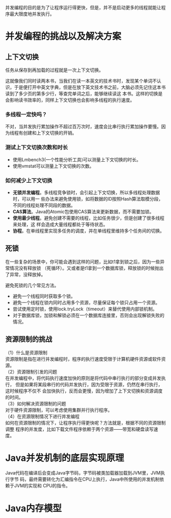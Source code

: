 并发编程的目的是为了让程序运行得更快，但是，并不是启动更多的线程就能让程序最大限度地并发执行。  

# 并发编程的挑战以及解决方案
## 上下文切换
任务从保存到再加载的过程就是一次上下文切换。

这就像我们同时读两本书，当我们在读一本英文的技术书时，发现某个单词不认识，于是便打开中英文字典，但是在放下英文技术书之前，大脑必须先记住这本书读到了多少页的第多少行，等查完单词之后，能够继续读这
本书。这样的切换是会影响读书效率的，同样上下文切换也会影响多线程的执行速度。

### 多线程一定快吗？
不对，当并发执行累加操作不超过百万次时，速度会比串行执行累加操作要慢。因为线程有创建和上下文切换的开销。

### 测试上下文切换次数和时长
* 使用Lmbench3(一个性能分析工具)可以测量上下文切换的时长。
* 使用vmstat可以测量上下文切换的次数。

### 如何减少上下文切换
* **无锁并发编程**。多线程竞争锁时，会引起上下文切换，所以多线程处理数据时，可以用一
些办法来避免使用锁，如将数据的ID按照Hash算法取模分段，不同的线程处理不同段的数据。
* **CAS算法**。Java的Atomic包使用CAS算法来更新数据，而不需要加锁。
* **使用最少线程**。避免创建不需要的线程，比如任务很少，但是创建了很多线程来处理，这
样会造成大量线程都处于等待状态。
* **协程**。在单线程里实现多任务的调度，并在单线程里维持多个任务间的切换。

## 死锁
在一些复杂的场景中，你可能会遇到这样的问题，比如t1拿到锁之后，因为一些异常情况没有释放锁
（死循环）。又或者是t1拿到一个数据库锁，释放锁的时候抛出了异常，没释放掉。

避免死锁的几个常见方法。  
* 避免一个线程同时获取多个锁。
* 避免一个线程在锁内同时占用多个资源，尽量保证每个锁只占用一个资源。
* 尝试使用定时锁，使用lock.tryLock（timeout）来替代使用内部锁机制。
* 对于数据库锁，加锁和解锁必须在一个数据库连接里，否则会出现解锁失败的情况。

## 资源限制的挑战
（1）什么是资源限制  
资源限制是指在进行并发编程时，程序的执行速度受限于计算机硬件资源或软件资源。  
（2）资源限制引发的问题  
在并发编程中，将代码执行速度加快的原则是将代码中串行执行的部分变成并发执行，
但是如果将某段串行的代码并发执行，因为受限于资源，仍然在串行执行，这时候程序不仅不
会加快执行，反而会更慢，因为增加了上下文切换和资源调度的时间。  
（3）如何解决资源限制的问题  
对于硬件资源限制，可以考虑使用集群并行执行程序。  
（4）在资源限制情况下进行并发编程  
如何在资源限制的情况下，让程序执行得更快呢？方法就是，根据不同的资源限制调整
程序的并发度，比如下载文件程序依赖于两个资源——带宽和硬盘读写速度。  

# Java并发机制的底层实现原理
Java代码在编译后会变成Java字节码，字节码被类加载器加载到JVM里，JVM执行字节
码，最终需要转化为汇编指令在CPU上执行，Java中所使用的并发机制依赖于JVM的实现和
CPU的指令。  

# Java内存模型  






